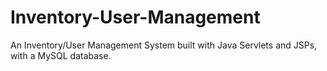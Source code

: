 # Inventory-User-Management
An Inventory/User Management System built with Java Servlets and JSPs, with a MySQL database.
